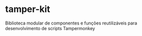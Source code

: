 # tamper-kit
Biblioteca modular de componentes e funções reutilizáveis para desenvolvimento de scripts Tampermonkey
